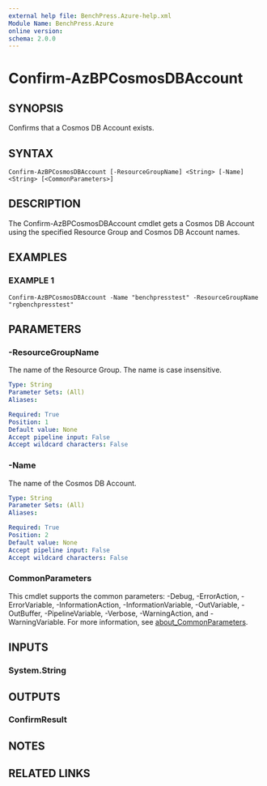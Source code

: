 ```yaml
---
external help file: BenchPress.Azure-help.xml
Module Name: BenchPress.Azure
online version:
schema: 2.0.0
---
```


# Confirm-AzBPCosmosDBAccount

## SYNOPSIS
Confirms that a Cosmos DB Account exists.

## SYNTAX

```
Confirm-AzBPCosmosDBAccount [-ResourceGroupName] <String> [-Name] <String> [<CommonParameters>]
```

## DESCRIPTION
The Confirm-AzBPCosmosDBAccount cmdlet gets a Cosmos DB Account using the specified Resource Group and Cosmos DB
Account names.

## EXAMPLES

### EXAMPLE 1
```
Confirm-AzBPCosmosDBAccount -Name "benchpresstest" -ResourceGroupName "rgbenchpresstest"
```

## PARAMETERS

### -ResourceGroupName
The name of the Resource Group.
The name is case insensitive.

```yaml
Type: String
Parameter Sets: (All)
Aliases:

Required: True
Position: 1
Default value: None
Accept pipeline input: False
Accept wildcard characters: False
```

### -Name
The name of the Cosmos DB Account.

```yaml
Type: String
Parameter Sets: (All)
Aliases:

Required: True
Position: 2
Default value: None
Accept pipeline input: False
Accept wildcard characters: False
```

### CommonParameters
This cmdlet supports the common parameters: -Debug, -ErrorAction, -ErrorVariable, -InformationAction, -InformationVariable, -OutVariable, -OutBuffer, -PipelineVariable, -Verbose, -WarningAction, and -WarningVariable. For more information, see [about_CommonParameters](http://go.microsoft.com/fwlink/?LinkID=113216).

## INPUTS

### System.String
## OUTPUTS

### ConfirmResult
## NOTES

## RELATED LINKS
